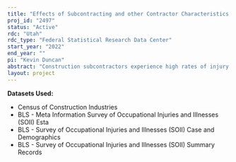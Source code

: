 ```yaml
---
title: "Effects of Subcontracting and other Contractor Characteristics on Injuries in the Construction Industry"
proj_id: "2497"
status: "Active"
rdc: "Utah"
rdc_type: "Federal Statistical Research Data Center"
start_year: "2022"
end_year: ""
pi: "Kevin Duncan"
abstract: "Construction subcontractors experience high rates of injury relative to other employers, but the worker, establishment, and sector-level characteristics that increase injury risk are not well understood. By combining information from the Census' Census of Construction Industries with data on workplace injuries from the Bureau of Labor Statistics' Survey of Occupational Illnesses and Injuries, we will assess how contractor characteristics like the pace of work, industry attachment, and financial investment in equipment help explain the number and severity of injuries experienced on the job. This is the first time that these data will be linked across agencies, opening up many new avenues for research. Our findings will provide new insights into the causes of injuries in the construction industry that complement the efforts of other organizations, like the National Institute for Occupational Safety and Health, who are actively involved in promoting job site safety."
layout: project
---
```


**Datasets Used:**

  - Census of Construction Industries 
  - BLS - Meta Information Survey of Occupational Injuries and Illnesses (SOII) Esta 
  - BLS - Survey of Occupational Injuries and Illnesses (SOII) Case and Demographics 
  - BLS - Survey of Occupational Injuries and Illnesses (SOII) Summary Records 

